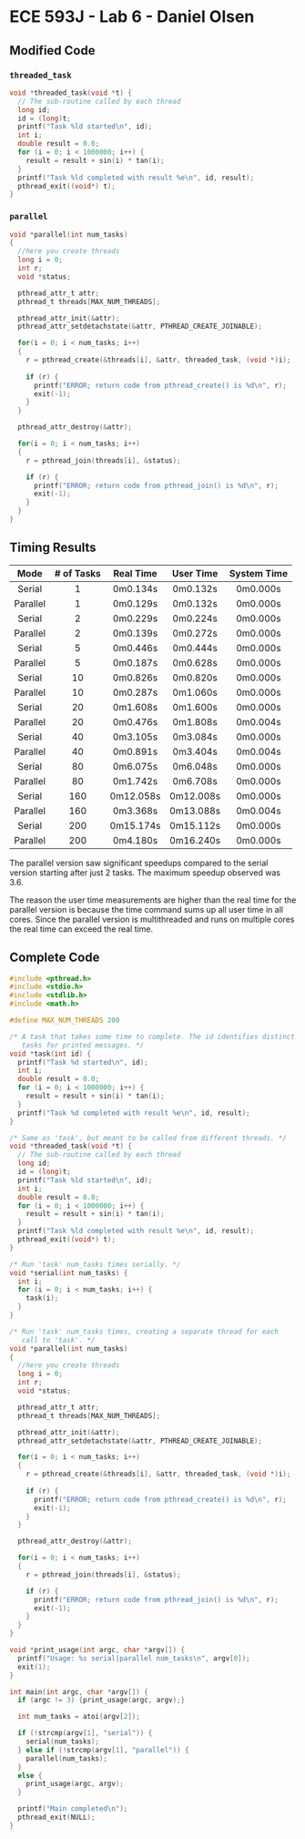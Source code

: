# ECE 593J - Lab 6 - Daniel Olsen
## Modified Code
### `threaded_task`
```c
void *threaded_task(void *t) {
  // The sub-routine called by each thread
  long id;
  id = (long)t;
  printf("Task %ld started\n", id);
  int i;
  double result = 0.0;
  for (i = 0; i < 1000000; i++) {
    result = result + sin(i) * tan(i);
  }
  printf("Task %ld completed with result %e\n", id, result);
  pthread_exit((void*) t);
}
```
### `parallel`
```c
void *parallel(int num_tasks)
{
  //here you create threads
  long i = 0;
  int r;
  void *status;

  pthread_attr_t attr;
  pthread_t threads[MAX_NUM_THREADS];

  pthread_attr_init(&attr);
  pthread_attr_setdetachstate(&attr, PTHREAD_CREATE_JOINABLE);

  for(i = 0; i < num_tasks; i++)
  {
    r = pthread_create(&threads[i], &attr, threaded_task, (void *)i);
    
    if (r) {
      printf("ERROR; return code from pthread_create() is %d\n", r);
      exit(-1);
    }
  }

  pthread_attr_destroy(&attr);

  for(i = 0; i < num_tasks; i++)
  {
    r = pthread_join(threads[i], &status);

    if (r) {
      printf("ERROR; return code from pthread_join() is %d\n", r);
      exit(-1);
    }
  }
}
```
## Timing Results
| Mode     | # of Tasks | Real Time | User Time | System Time |
|:--------:|:----------:|:---------:|:---------:|:-----------:|
| Serial   | 1          | 0m0.134s  | 0m0.132s  | 0m0.000s    |
| Parallel | 1          | 0m0.129s  | 0m0.132s  | 0m0.000s    |
| Serial   | 2          | 0m0.229s  | 0m0.224s  | 0m0.000s    |
| Parallel | 2          | 0m0.139s  | 0m0.272s  | 0m0.000s    |
| Serial   | 5          | 0m0.446s  | 0m0.444s  | 0m0.000s    |
| Parallel | 5          | 0m0.187s  | 0m0.628s  | 0m0.000s    |
| Serial   | 10         | 0m0.826s  | 0m0.820s  | 0m0.000s    |
| Parallel | 10         | 0m0.287s  | 0m1.060s  | 0m0.000s    |
| Serial   | 20         | 0m1.608s  | 0m1.600s  | 0m0.000s    |
| Parallel | 20         | 0m0.476s  | 0m1.808s  | 0m0.004s    |
| Serial   | 40         | 0m3.105s  | 0m3.084s  | 0m0.000s    |
| Parallel | 40         | 0m0.891s  | 0m3.404s  | 0m0.004s    |
| Serial   | 80         | 0m6.075s  | 0m6.048s  | 0m0.000s    |
| Parallel | 80         | 0m1.742s  | 0m6.708s  | 0m0.000s    |
| Serial   | 160        | 0m12.058s | 0m12.008s | 0m0.000s    |
| Parallel | 160        | 0m3.368s  | 0m13.088s | 0m0.004s    |
| Serial   | 200        | 0m15.174s | 0m15.112s | 0m0.000s    |
| Parallel | 200        | 0m4.180s  | 0m16.240s | 0m0.000s    |

The parallel version saw significant speedups compared to the serial version starting after just 2 tasks. The maximum speedup observed was 3.6. 

The reason the user time measurements are higher than the real time for the parallel version is because the time command sums up all user time in all cores. Since the parallel version is multithreaded and runs on multiple cores the real time can exceed the real time.

## Complete Code
```c
#include <pthread.h>
#include <stdio.h>
#include <stdlib.h>
#include <math.h>

#define MAX_NUM_THREADS 200

/* A task that takes some time to complete. The id identifies distinct
   tasks for printed messages. */
void *task(int id) {
  printf("Task %d started\n", id);
  int i;
  double result = 0.0;
  for (i = 0; i < 1000000; i++) {
    result = result + sin(i) * tan(i);
  }
  printf("Task %d completed with result %e\n", id, result);
}

/* Same as 'task', but meant to be called from different threads. */
void *threaded_task(void *t) {
  // The sub-routine called by each thread
  long id;
  id = (long)t;
  printf("Task %ld started\n", id);
  int i;
  double result = 0.0;
  for (i = 0; i < 1000000; i++) {
    result = result + sin(i) * tan(i);
  }
  printf("Task %ld completed with result %e\n", id, result);
  pthread_exit((void*) t);
}

/* Run 'task' num_tasks times serially. */
void *serial(int num_tasks) {
  int i;
  for (i = 0; i < num_tasks; i++) {
    task(i);
  }
}

/* Run 'task' num_tasks times, creating a separate thread for each
   call to 'task'. */
void *parallel(int num_tasks)
{
  //here you create threads
  long i = 0;
  int r;
  void *status;

  pthread_attr_t attr;
  pthread_t threads[MAX_NUM_THREADS];

  pthread_attr_init(&attr);
  pthread_attr_setdetachstate(&attr, PTHREAD_CREATE_JOINABLE);

  for(i = 0; i < num_tasks; i++)
  {
    r = pthread_create(&threads[i], &attr, threaded_task, (void *)i);
    
    if (r) {
      printf("ERROR; return code from pthread_create() is %d\n", r);
      exit(-1);
    }
  }

  pthread_attr_destroy(&attr);

  for(i = 0; i < num_tasks; i++)
  {
    r = pthread_join(threads[i], &status);

    if (r) {
      printf("ERROR; return code from pthread_join() is %d\n", r);
      exit(-1);
    }
  }
}

void *print_usage(int argc, char *argv[]) {
  printf("Usage: %s serial|parallel num_tasks\n", argv[0]);
  exit(1);
}

int main(int argc, char *argv[]) {
  if (argc != 3) {print_usage(argc, argv);}

  int num_tasks = atoi(argv[2]);

  if (!strcmp(argv[1], "serial")) {
    serial(num_tasks);
  } else if (!strcmp(argv[1], "parallel")) {
    parallel(num_tasks);
  }
  else {
    print_usage(argc, argv);
  }

  printf("Main completed\n");
  pthread_exit(NULL);
}
```
